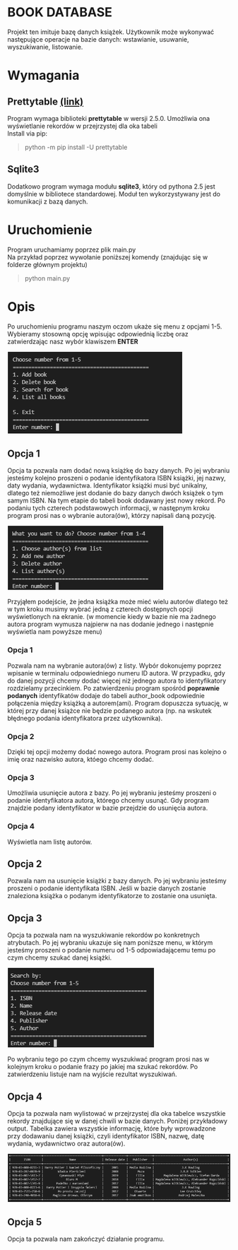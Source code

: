 # **BOOK DATABASE**

Projekt ten imituje bazę danych książek. Użytkownik może wykonywać następujące operacje na bazie danych: wstawianie, usuwanie, wyszukiwanie, listowanie.

# Wymagania

## **Prettytable** [(link)](https://pypi.org/project/prettytable/)
Program wymaga biblioteki **prettytable** w wersji 2.5.0. Umożliwia ona wyświetlanie rekordów w przejrzystej dla oka tabeli<br>
Install via pip:
> python -m pip install -U prettytable

## **Sqlite3**
Dodatkowo program wymaga modułu **sqlite3**, który od pythona 2.5 jest domyślnie w bibliotece standardowej. Moduł ten wykorzystywany jest do komunikacji z bazą danych.

# Uruchomienie

Program uruchamiamy poprzez plik main.py<br>
Na przykład poprzez wywołanie poniższej komendy (znajdując się w folderze głównym projektu)
> python main.py

# Opis

Po uruchomieniu programu naszym oczom ukaże się menu z opcjami 1-5.
Wybieramy stosowną opcję wpisując odpowiednią liczbę oraz zatwierdzając nasz wybór klawiszem **ENTER**

<img style="border: 1px solid white" src="doc_images/menu.png">

## Opcja 1

Opcja ta pozwala nam dodać nową książkę do bazy danych. Po jej wybraniu jesteśmy kolejno proszeni o podanie identyfikatora ISBN książki, jej nazwy, daty wydania, wydawnictwa. Identyfikator książki musi być unikalny, dlatego też niemożliwe jest dodanie do bazy danych dwóch książek o tym samym ISBN. Na tym etapie do tabeli book dodawany jest nowy rekord. Po podaniu tych czterech podstawowych informacji, w następnym kroku program prosi nas o wybranie autora(ów), którzy napisali daną pozycję. 

<img style="border: 1px solid white" src="doc_images/author_choose_menu.png">

Przyjąłem podejście, że jedna książka może mieć wielu autorów dlatego też w tym kroku musimy wybrać jedną z czterech dostępnych opcji wyświetlonych na ekranie. (w momencie kiedy w bazie nie ma żadnego autora program wymusza najpierw na nas dodanie jednego i następnie wyświetla nam powyższe menu)

### Opcja 1

Pozwala nam na wybranie autora(ów) z listy. Wybór dokonujemy poprzez wpisanie w terminalu odpowiedniego numeru ID autora. W przypadku, gdy do danej pozycji chcemy dodać więcej niż jednego autora to identyfikatory rozdzielamy przecinkiem. Po zatwierdzeniu program spośród **poprawnie podanych** identyfikatów dodaje do tabeli author_book odpowiednie połączenia między książką a autorem(ami). Program dopuszcza sytuację, w której przy danej książce nie będzie podanego autora (np. na wskutek błędnego podania identyfikatora przez użytkownika).

### Opcja 2

Dzięki tej opcji możemy dodać nowego autora. Program prosi nas kolejno o imię oraz nazwisko autora, któego chcemy dodać.

### Opcja 3

Umożliwia usunięcie autora z bazy. Po jej wybraniu jesteśmy proszeni o podanie identyfikatora autora, którego chcemy usunąć. Gdy program znajdzie podany identyfikator w bazie przejdzie do usunięcia autora.

### Opcja 4

Wyświetla nam listę autorów.

## Opcja 2

Pozwala nam na usunięcie książki z bazy danych. Po jej wybraniu jesteśmy proszeni o podanie identyfikata ISBN. Jeśli w bazie danych zostanie znaleziona książka o podanym identyfikatorze to zostanie ona usunięta.

## Opcja 3

Opcja ta pozwala nam na wyszukiwanie rekordów po konkretnych atrybutach. Po jej wybraniu ukazuje się nam poniższe menu, w którym jesteśmy proszeni o podanie numeru od 1-5 odpowiadającemu temu po czym chcemy szukać danej książki.

<img style="border: 1px solid white" src="doc_images/search_menu.png">

Po wybraniu tego po czym chcemy wyszukiwać program prosi nas w kolejnym kroku o podanie frazy po jakiej ma szukać rekordów. Po zatwierdzeniu listuje nam na wyjście rezultat wyszukiwań.

## Opcja 4

Opcja ta pozwala nam wylistować w przejrzystej dla oka tabelce wszystkie rekordy znajdujące się w danej chwili w bazie danych. Poniżej przykładowy output. Tabelka zawiera wszystkie informację, które były wprowadzone przy dodawaniu danej książki, czyli identyfikator ISBN, nazwę, datę wydania, wydawnictwo oraz autora(ów).

<img style="border: 1px solid white" src="doc_images/sample_book_table.png">

## Opcja 5

Opcja ta pozwala nam zakończyć działanie programu.
